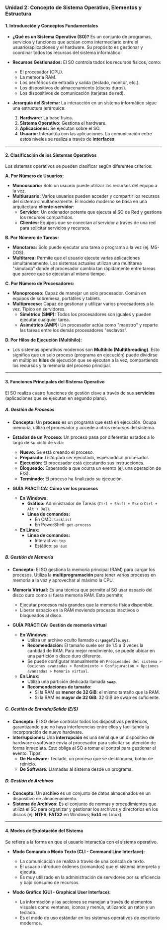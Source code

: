 
### **Unidad 2: Concepto de Sistema Operativo, Elementos y Estructura**

#### **1. Introducción y Conceptos Fundamentales**

*   **¿Qué es un Sistema Operativo (SO)?** Es un conjunto de programas, servicios y funciones que actúan como intermediario entre el usuario/aplicaciones y el hardware. Su propósito es gestionar y coordinar todos los recursos del sistema informático.

*   **Recursos Gestionados:** El SO controla todos los recursos físicos, como:
    *   El procesador (CPU).
    *   La memoria RAM.
    *   Los periféricos de entrada y salida (teclado, monitor, etc.).
    *   Los dispositivos de almacenamiento (discos duros).
    *   Los dispositivos de comunicación (tarjetas de red).

*   **Jerarquía del Sistema:** La interacción en un sistema informático sigue una estructura jerárquica:
    1.  **Hardware:** La base física.
    2.  **Sistema Operativo:** Gestiona el hardware.
    3.  **Aplicaciones:** Se ejecutan sobre el SO.
    4.  **Usuario:** Interactúa con las aplicaciones.
    La comunicación entre estos niveles se realiza a través de **interfaces**.

---

#### **2. Clasificación de los Sistemas Operativos**

Los sistemas operativos se pueden clasificar según diferentes criterios:

**A. Por Número de Usuarios:**
*   **Monousuario:** Solo un usuario puede utilizar los recursos del equipo a la vez.
*   **Multiusuario:** Varios usuarios pueden acceder y compartir los recursos del sistema simultáneamente. El modelo moderno se basa en una arquitectura **cliente-servidor**:
    *   **Servidor:** Un ordenador potente que ejecuta el SO de Red y gestiona los recursos compartidos.
    *   **Clientes:** Equipos que se conectan al servidor a través de una red para solicitar servicios y recursos.

**B. Por Número de Tareas:**
*   **Monotarea:** Solo puede ejecutar una tarea o programa a la vez (ej. MS-DOS).
*   **Multitarea:** Permite que el usuario ejecute varias aplicaciones simultáneamente. Los sistemas actuales utilizan una multitarea "simulada" donde el procesador cambia tan rápidamente entre tareas que parece que se ejecutan al mismo tiempo.

**C. Por Número de Procesadores:**
*   **Monoproceso:** Capaz de manejar un solo procesador. Común en equipos de sobremesa, portátiles y tablets.
*   **Multiproceso:** Capaz de gestionar y utilizar varios procesadores a la vez. Típico en servidores.
    *   **Simétrico (SMP):** Todos los procesadores son iguales y pueden ejecutar cualquier tarea.
    *   **Asimétrico (AMP):** Un procesador actúa como "maestro" y reparte las tareas entre los demás procesadores "esclavos".

**D. Por Hilos de Ejecución (Multihilo):**
*   Los sistemas operativos modernos son **Multihilo (Multithreading)**. Esto significa que un solo proceso (programa en ejecución) puede dividirse en múltiples **hilos** de ejecución que se ejecutan a la vez, compartiendo los recursos y la memoria del proceso principal.

---

#### **3. Funciones Principales del Sistema Operativo**

El SO realiza cuatro funciones de gestión clave a través de sus **servicios** (aplicaciones que se ejecutan en segundo plano).

##### **A. Gestión de Procesos**

*   **Concepto:** Un **proceso** es un programa que está en ejecución. Ocupa memoria, utiliza el procesador y accede a otros recursos del sistema.
*   **Estados de un Proceso:** Un proceso pasa por diferentes estados a lo largo de su ciclo de vida:
    *   **Nuevo:** Se está creando el proceso.
    *   **Preparado:** Listo para ser ejecutado, esperando al procesador.
    *   **Ejecución:** El procesador está ejecutando sus instrucciones.
    *   **Bloqueado:** Esperando a que ocurra un evento (ej. una operación de E/S).
    *   **Terminado:** El proceso ha finalizado su ejecución.

*   **GUÍA PRÁCTICA: Cómo ver los procesos**
    *   **En Windows:**
        *   **Gráfico:** Administrador de Tareas (`Ctrl + Shift + Esc` o `Ctrl + Alt + Del`).
        *   **Línea de comandos:**
            *   En CMD: `tasklist`
            *   En PowerShell: `get-process`
    *   **En Linux:**
        *   **Línea de comandos:**
            *   Interactivo: `top`
            *   Estático: `ps aux`

##### **B. Gestión de Memoria**

*   **Concepto:** El SO gestiona la memoria principal (RAM) para cargar los procesos. Utiliza la **multiprogramación** para tener varios procesos en memoria a la vez y aprovechar al máximo la CPU.
*   **Memoria Virtual:** Es una técnica que permite al SO usar espacio del disco duro como si fuera memoria RAM. Esto permite:
    *   Ejecutar procesos más grandes que la memoria física disponible.
    *   Liberar espacio en la RAM moviendo procesos inactivos o bloqueados al disco.

*   **GUÍA PRÁCTICA: Gestión de memoria virtual**
    *   **En Windows:**
        *   Utiliza un archivo oculto llamado **`c:\pagefile.sys`**.
        *   **Recomendación:** El tamaño suele ser de 1.5 a 3 veces la cantidad de RAM. Para mejor rendimiento, se puede ubicar en una partición o disco duro diferente.
        *   Se puede configurar manualmente en `Propiedades del sistema > Opciones avanzadas > Rendimiento > Configuración > Opciones avanzadas > Memoria virtual`.
    *   **En Linux:**
        *   Utiliza una partición dedicada llamada **`swap`**.
        *   **Recomendaciones de tamaño:**
            *   Si la RAM es **menor de 32 GiB**: el mismo tamaño que la RAM.
            *   Si la RAM es **mayor de 32 GiB**: 32 GiB de swap es suficiente.

##### **C. Gestión de Entrada/Salida (E/S)**

*   **Concepto:** El SO debe controlar todos los dispositivos periféricos, garantizando que no haya interferencias entre ellos y facilitando la incorporación de nuevo hardware.
*   **Interrupciones:** Una **interrupción** es una señal que un dispositivo de hardware o software envía al procesador para solicitar su atención de forma inmediata. Esto obliga al SO a tomar el control para gestionar el evento. Tipos:
    *   **De Hardware:** Teclado, un proceso que se desbloquea, botón de reinicio.
    *   **De Software:** Llamadas al sistema desde un programa.

##### **D. Gestión de Archivos**

*   **Concepto:** Un **archivo** es un conjunto de datos almacenados en un dispositivo de almacenamiento.
*   **Sistema de Archivos:** Es el conjunto de normas y procedimientos que utiliza el SO para organizar y gestionar los archivos y directorios en los discos (ej. **NTFS**, **FAT32** en Windows; **Ext4** en Linux).

---

#### **4. Modos de Explotación del Sistema**

Se refiere a la forma en que el usuario interactúa con el sistema operativo.

*   **Modo Comando o Modo Texto (CLI - Command Line Interface):**
    *   La comunicación se realiza a través de una consola de texto.
    *   El usuario introduce órdenes (comandos) que el sistema interpreta y ejecuta.
    *   Es muy utilizado en la administración de servidores por su eficiencia y bajo consumo de recursos.

*   **Modo Gráfico (GUI - Graphical User Interface):**
    *   La información y las acciones se manejan a través de elementos visuales como ventanas, iconos y menús, utilizando un ratón y un teclado.
    *   Es el modo de uso estándar en los sistemas operativos de escritorio modernos.